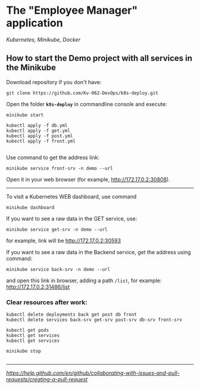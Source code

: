 # The "Employee Manager" application

_Kubernetes, Minikube, Docker_

## How to start the Demo project with all services in the Minikube

Download repository if you don't have:
```
git clone https://github.com/Kv-062-DevOps/k8s-deploy.git
```
Open the folder **`k8s-deploy`** in commandline console and execute:
```
minikube start
 
kubectl apply -f db.yml
kubectl apply -f get.yml
kubectl apply -f post.yml
kubectl apply -f front.yml
 
```
Use command to get the address link:
```
minikube service front-srv -n demo --url
```
Open it in your web browser (for example, <http://172.17.0.2:30808>).  

---
To visit a Kubernetes WEB dashboard, use command 
```
minikube dashboard
```

If you want to see a raw data in the GET service, use:
```
minikube service get-srv -n demo --url
```
for example, link will be <http://172.17.0.2:30593>

If you want to see a raw data in the Backend service, get the address using command:
```
minikube service back-srv -n demo --url
```
and open this link in browser, adding a path `/list`, for example: <http://172.17.0.2:31486/list>

### Clear resources after work:
```
kubectl delete deployments back get post db front
kubectl delete services back-srv get-srv post-srv db-srv front-srv 
 
kubectl get pods
kubectl get services
kubectl get services
 
minikube stop
 
```
---
_https://help.github.com/en/github/collaborating-with-issues-and-pull-requests/creating-a-pull-request_


